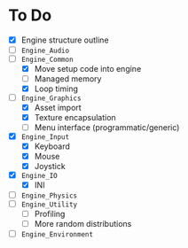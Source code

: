 To Do
=====

- [x] Engine structure outline
- [ ] `Engine_Audio`
- [ ] `Engine_Common`
  - [x] Move setup code into engine
  - [ ] Managed memory
  - [x] Loop timing
- [ ] `Engine_Graphics`
  - [x] Asset import
  - [x] Texture encapsulation
  - [ ] Menu interface (programmatic/generic)
- [x] `Engine_Input`
  - [x] Keyboard
  - [x] Mouse
  - [x] Joystick
- [x] `Engine_IO`
  - [x] INI
- [ ] `Engine_Physics`
- [ ] `Engine_Utility`
  - [ ] Profiling
  - [ ] More random distributions
- [ ] `Engine_Environment`
